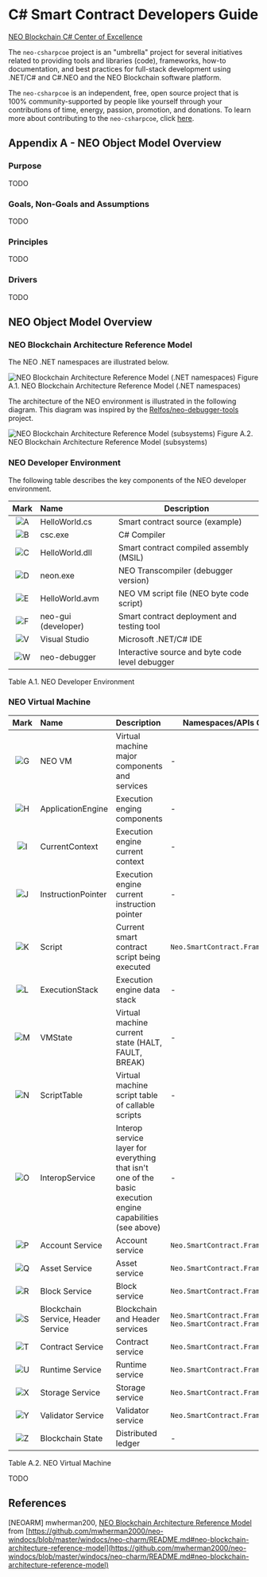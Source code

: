 # C# Smart Contract Developers Guide

[NEO Blockchain C# Center of Excellence](https://github.com/mwherman2000/neo-csharpcoe/blob/master/README.md)

The `neo-csharpcoe` project is an "umbrella" project for several initiatives related to providing tools and libraries (code), frameworks, how-to documentation, and best practices for full-stack development using .NET/C# and C#.NEO and the NEO Blockchain software platform.

The `neo-csharpcoe` is an independent, free, open source project that is 100% community-supported by people like yourself through your contributions of time, energy, passion, promotion, and donations.  To learn more about contributing to the `neo-csharpcoe`, click [here](https://github.com/mwherman2000/neo-csharpcoe/blob/master/CONTRIBUTE.md).

## Appendix A - NEO Object Model Overview

### Purpose

TODO

### Goals, Non-Goals and Assumptions

TODO

### Principles

TODO

### Drivers

TODO

## NEO Object Model Overview

### NEO Blockchain Architecture Reference Model

The NEO .NET namespaces are illustrated below.

![NEO Blockchain Architecture Reference Model (.NET namespaces)](../neo-charm/diagrams/neo-charm-1-0-2.png)
Figure A.1. NEO Blockchain Architecture Reference Model (.NET namespaces)

The architecture of the NEO environment is illustrated in the following diagram. This diagram was inspired by the [Relfos/neo-debugger-tools](https://github.com/Relfos/neo-debugger-tools) project.

![NEO Blockchain Architecture Reference Model (subsystems)](../neo-charm/diagrams/neo-charm-2-0-1-annotated.png)
Figure A.2. NEO Blockchain Architecture Reference Model (subsystems)

### NEO Developer Environment

The following table describes the key components of the NEO developer environment.

| Mark | Name | Description |
|:----:|:--------------- | ----------------------------------------|
| ![A](../../images/balls/A32.png) | HelloWorld.cs | Smart contract source (example) 
| ![B](../../images/balls/B32.png) | csc.exe | C# Compiler
| ![C](../../images/balls/C32.png) | HelloWorld.dll | Smart contract compiled assembly (MSIL)
| ![D](../../images/balls/D32.png) | neon.exe |NEO Transcompiler (debugger version)
| ![E](../../images/balls/E32.png) | HelloWorld.avm | NEO VM script file (NEO byte code script)
| ![F](../../images/balls/F32.png) | neo-gui (developer) | Smart contract deployment and testing tool
| ![V](../../images/balls/V32.png) | Visual Studio | Microsoft .NET/C# IDE
| ![W](../../images/balls/W32.png) | neo-debugger | Interactive source and byte code level debugger

Table A.1. NEO Developer Environment

### NEO Virtual Machine

| Mark | Name | Description | Namespaces/APIs Callable by a Smart Contract |
|:----:|:--------------- |:--------------- | ----------------------------------------|
| ![G](../../images/balls/G32.png) | NEO VM | Virtual machine major components and services | -
| ![H](../../images/balls/H32.png) | ApplicationEngine | Execution enging components | -
| ![I](../../images/balls/I32.png) | CurrentContext | Execution engine current context | -
| ![J](../../images/balls/J32.png) | InstructionPointer | Execution engine current instruction pointer | -
| ![K](../../images/balls/K32.png) | Script | Current smart contract script being executed | `Neo.SmartContract.Framework.SmartContract`
| ![L](../../images/balls/L32.png) | ExecutionStack | Execution engine data stack | -
| ![M](../../images/balls/M32.png) | VMState | Virtual machine current state (HALT, FAULT, BREAK) | -
| ![N](../../images/balls/N32.png) | ScriptTable | Virtual machine script table of callable scripts | -
| ![O](../../images/balls/O32.png) | InteropService | Interop service layer for everything that isn't one of the basic execution engine capabilities (see above) | -
| ![P](../../images/balls/P32.png) | Account Service | Account service | `Neo.SmartContract.Framework.Services.Neo.Account`
| ![Q](../../images/balls/Q32.png) | Asset Service | Asset service | `Neo.SmartContract.Framework.Services.Neo.Asset`
| ![R](../../images/balls/R32.png) | Block Service | Block service | `Neo.SmartContract.Framework.Services.Neo.Block`
| ![S](../../images/balls/S32.png) | Blockchain Service, Header Service | Blockchain and Header services | `Neo.SmartContract.Framework.Services.Neo.Blockchain`, `Neo.SmartContract.Framework.Services.Neo.Header`
| ![T](../../images/balls/T32.png) | Contract Service | Contract service | `Neo.SmartContract.Framework.Services.Neo.Contract`
| ![U](../../images/balls/U32.png) | Runtime Service | Runtime service | `Neo.SmartContract.Framework.Services.Neo.Runtime`
| ![X](../../images/balls/X32.png) | Storage Service | Storage service | `Neo.SmartContract.Framework.Services.Neo.Storage`
| ![Y](../../images/balls/Y32.png) | Validator Service | Validator service | `Neo.SmartContract.Framework.Services.Neo.Validator`
| ![Z](../../images/balls/Z32.png) | Blockchain State | Distributed ledger | -

Table A.2. NEO Virtual Machine

TODO 

## References

[NEOARM] mwherman200, [NEO Blockchain Architecture Reference Model](https://github.com/mwherman2000/neo-windocs/blob/master/windocs/neo-charm/README.md#neo-blockchain-architecture-reference-model) from [https://github.com/mwherman2000/neo-windocs/blob/master/windocs/neo-charm/README.md#neo-blockchain-architecture-reference-model](https://github.com/mwherman2000/neo-windocs/blob/master/windocs/neo-charm/README.md#neo-blockchain-architecture-reference-model)


